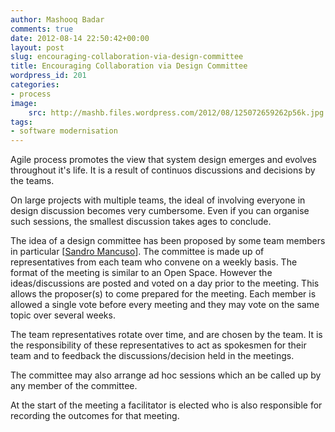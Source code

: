 ```yaml
---
author: Mashooq Badar
comments: true
date: 2012-08-14 22:50:42+00:00
layout: post
slug: encouraging-collaboration-via-design-committee
title: Encouraging Collaboration via Design Committee
wordpress_id: 201
categories:
- process
image:
    src: http://mashb.files.wordpress.com/2012/08/125072659262p56k.jpg
tags:
- software modernisation
---
```


Agile process promotes the view that system design emerges and evolves throughout it's life. It is a result of continuos discussions and decisions by the teams.

On large projects with multiple teams, the ideal of involving everyone in design discussion becomes very cumbersome. Even if you can organise such sessions, the smallest discussion takes ages to conclude.

The idea of a design committee has been proposed by some team members in particular [[Sandro Mancuso](http://craftedsw.blogspot.com/)]. The committee is made up of representatives from each team who convene on a weekly basis. The format of the meeting is similar to an Open Space. However the ideas/discussions are posted and voted on a day prior to the meeting. This allows the proposer(s) to come prepared for the meeting. Each member is allowed a single vote before every meeting and they may vote on the same topic over several weeks.

The team representatives rotate over time, and are chosen by the team. It is the responsibility of these representatives to act as spokesmen for their team and to feedback the discussions/decision held in the meetings.

The committee may also arrange ad hoc sessions which an be called up by any member of the committee.

At the start of the meeting a facilitator is elected who is also responsible for recording the outcomes for that meeting.

